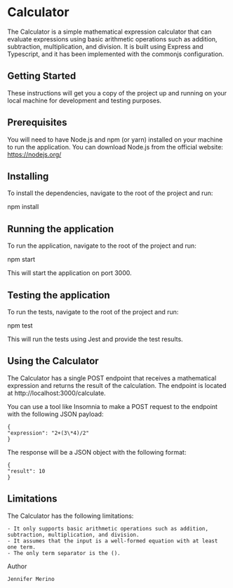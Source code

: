 # **Calculator**

The Calculator is a simple mathematical expression calculator that can evaluate expressions using basic arithmetic operations such as addition, subtraction, multiplication, and division. It is built using Express and Typescript, and it has been implemented with the commonjs configuration.

## Getting Started

These instructions will get you a copy of the project up and running on your local machine for development and testing purposes.

## Prerequisites

You will need to have Node.js and npm (or yarn) installed on your machine to run the application. You can download Node.js from the official website: https://nodejs.org/

## Installing

To install the dependencies, navigate to the root of the project and run:

npm install

## Running the application

To run the application, navigate to the root of the project and run:

npm start

This will start the application on port 3000.

## Testing the application

To run the tests, navigate to the root of the project and run:

npm test

This will run the tests using Jest and provide the test results.

## Using the Calculator

The Calculator has a single POST endpoint that receives a mathematical expression and returns the result of the calculation. The endpoint is located at http://localhost:3000/calculate.

You can use a tool like Insomnia to make a POST request to the endpoint with the following JSON payload:

```
{
"expression": "2+(3\*4)/2"
}
```

The response will be a JSON object with the following format:
```
{
"result": 10
}
```
## Limitations

The Calculator has the following limitations:

    - It only supports basic arithmetic operations such as addition, subtraction, multiplication, and division.
    - It assumes that the input is a well-formed equation with at least one term.
    - The only term separator is the ().

Author

    Jennifer Merino
